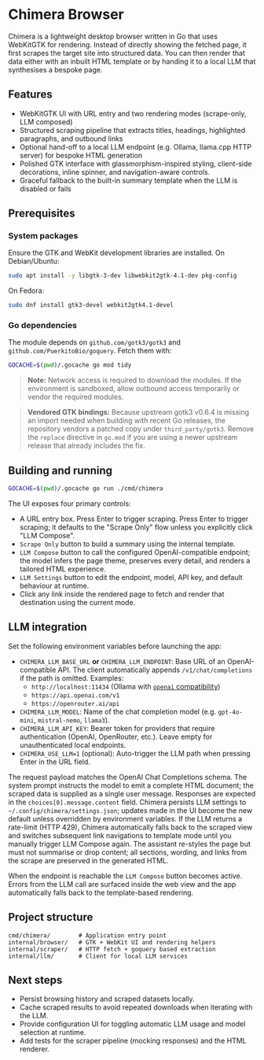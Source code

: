 # Chimera Browser

Chimera is a lightweight desktop browser written in Go that uses WebKitGTK for rendering. Instead of directly showing the fetched page, it first scrapes the target site into structured data. You can then render that data either with an inbuilt HTML template or by handing it to a local LLM that synthesises a bespoke page.

## Features

- WebKitGTK UI with URL entry and two rendering modes (scrape-only, LLM composed)
- Structured scraping pipeline that extracts titles, headings, highlighted paragraphs, and outbound links
- Optional hand-off to a local LLM endpoint (e.g. Ollama, llama.cpp HTTP server) for bespoke HTML generation
- Polished GTK interface with glassmorphism-inspired styling, client-side decorations, inline spinner, and navigation-aware controls.
- Graceful fallback to the built-in summary template when the LLM is disabled or fails

## Prerequisites

### System packages

Ensure the GTK and WebKit development libraries are installed. On Debian/Ubuntu:

```bash
sudo apt install -y libgtk-3-dev libwebkit2gtk-4.1-dev pkg-config
```

On Fedora:

```bash
sudo dnf install gtk3-devel webkit2gtk4.1-devel
```

### Go dependencies

The module depends on `github.com/gotk3/gotk3` and `github.com/PuerkitoBio/goquery`. Fetch them with:

```bash
GOCACHE=$(pwd)/.gocache go mod tidy
```

> **Note:** Network access is required to download the modules. If the environment is sandboxed, allow outbound access temporarily or vendor the required modules.

> **Vendored GTK bindings:** Because upstream gotk3 v0.6.4 is missing an import needed when building with recent Go releases, the repository vendors a patched copy under `third_party/gotk3`. Remove the `replace` directive in `go.mod` if you are using a newer upstream release that already includes the fix.

## Building and running

```bash
GOCACHE=$(pwd)/.gocache go run ./cmd/chimera
```

The UI exposes four primary controls:

- A URL entry box. Press Enter to trigger scraping. Press Enter to trigger scraping; it defaults to the "Scrape Only" flow unless you explicitly click "LLM Compose".
- `Scrape Only` button to build a summary using the internal template.
- `LLM Compose` button to call the configured OpenAI-compatible endpoint; the model infers the page theme, preserves every detail, and renders a tailored HTML experience.
- `LLM Settings` button to edit the endpoint, model, API key, and default behaviour at runtime.
- Click any link inside the rendered page to fetch and render that destination using the current mode.

## LLM integration

Set the following environment variables before launching the app:

- `CHIMERA_LLM_BASE_URL` **or** `CHIMERA_LLM_ENDPOINT`: Base URL of an OpenAI-compatible API. The client automatically appends `/v1/chat/completions` if the path is omitted. Examples:
  - `http://localhost:11434` (Ollama with [`openai` compatibility](https://github.com/ollama/ollama/blob/main/docs/openai-compatibility.md))
  - `https://api.openai.com/v1`
  - `https://openrouter.ai/api`
- `CHIMERA_LLM_MODEL`: Name of the chat completion model (e.g. `gpt-4o-mini`, `mistral-nemo`, `llama3`).
- `CHIMERA_LLM_API_KEY`: Bearer token for providers that require authentication (OpenAI, OpenRouter, etc.). Leave empty for unauthenticated local endpoints.
- `CHIMERA_USE_LLM=1` (optional): Auto-trigger the LLM path when pressing Enter in the URL field.

The request payload matches the OpenAI Chat Completions schema. The system prompt instructs the model to emit a complete HTML document; the scraped data is supplied as a single user message. Responses are expected in the `choices[0].message.content` field.
Chimera persists LLM settings to `~/.config/chimera/settings.json`; updates made in the UI become the new default unless overridden by environment variables.
If the LLM returns a rate-limit (HTTP 429), Chimera automatically falls back to the scraped view and switches subsequent link navigations to template mode until you manually trigger LLM Compose again.
The assistant re-styles the page but must not summarise or drop content; all sections, wording, and links from the scrape are preserved in the generated HTML.

When the endpoint is reachable the `LLM Compose` button becomes active. Errors from the LLM call are surfaced inside the web view and the app automatically falls back to the template-based rendering.

## Project structure

```
cmd/chimera/        # Application entry point
internal/browser/   # GTK + WebKit UI and rendering helpers
internal/scraper/   # HTTP fetch + goquery based extraction
internal/llm/       # Client for local LLM services
```

## Next steps

- Persist browsing history and scraped datasets locally.
- Cache scraped results to avoid repeated downloads when iterating with the LLM.
- Provide configuration UI for toggling automatic LLM usage and model selection at runtime.
- Add tests for the scraper pipeline (mocking responses) and the HTML renderer.
